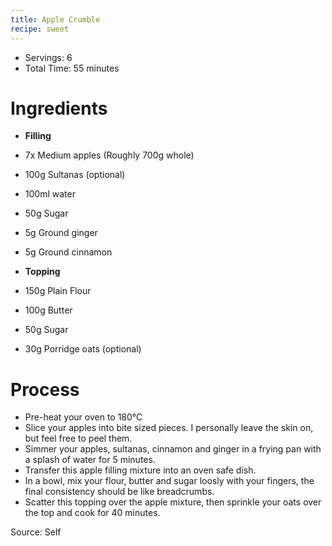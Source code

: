 ```yaml
---
title: Apple Crumble
recipe: sweet
---
```


* Servings: 6
* Total Time: 55 minutes

# Ingredients
* **Filling**
* 7x Medium apples (Roughly 700g whole)
* 100g Sultanas (optional)
* 100ml water
* 50g Sugar
* 5g Ground ginger
* 5g Ground cinnamon

* **Topping**
* 150g Plain Flour
* 100g Butter
* 50g Sugar
* 30g Porridge oats (optional)

# Process
* Pre-heat your oven to 180&deg;C
* Slice your apples into bite sized pieces. I personally leave the skin on, but feel free to peel them.
* Simmer your apples, sultanas, cinnamon and ginger in a frying pan with a splash of water for 5 minutes.
* Transfer this apple filling mixture into an oven safe dish.
* In a bowl, mix your flour, butter and sugar loosly with your fingers, the final consistency should be like breadcrumbs.
* Scatter this topping over the apple mixture, then sprinkle your oats over the top and cook for 40 minutes.

Source: Self
